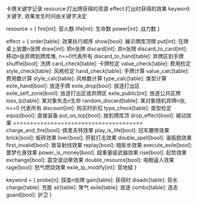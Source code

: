 卡牌关键字记录
resource:打出牌获得的资源
effect:打出时获得的效果
keyword:关键字, 效果发生时间由关键字决定

resource = {
    fire[int]: 营火数
    life[int]: 生命数
    power[int]: 战力数
}

effect = {
    order[table]: 效果执行顺序
    show[bool]: 展示牌库顶牌
    put[int]: 在牌桌上放置n张牌
    draw[int]: 抓n张牌
    discard[int]: 弃n张牌
    discard_to_card[int]: 移动n张弃牌到牌库堆, n==0代表所有
    discard_to_hand[table]: 弃牌区到手牌
    shuffle[bool]: 洗牌
    card_check[table]: 卡牌检定
    value_check[table]: 费用检定
    style_check[table]: 风格检定
    hand_check[table]: 手牌计算
    value_calc[table]: 费用数计算
    style_calc[table]: 风格数计算
    type_calc[table]: 类型计算
    exile_hand[bool]: 放逐手牌
    exile_drop[bool]: 放逐打出区
    exile_self_zone[bool]: 放逐打出区或弃牌区
    exile_public[int]: 放逐公共区牌
    loss_lp[table]: 某对象失去n生命
    random_discard[table]: 某对象随机弃牌n张, n==0 代表所有
    discount[int]: 购买时折扣
    type_check[table]: 类型检定
    equip[bool]: 直接装备
    put_on_top[bool]: 放到牌库顶
    drop_effect[bool]: 被动效果
    ======================================
    charge_and_fire[bool]: 佩里夫特效果
    play_is_life[bool]: 冠军腰带效果
    brick[bool]: 板砖效果
    liver[bool]: 肝脏打击效果
    double_spell[bool]: 谐振腔效果
    first_invalid[bool]: 致盲射线效果
    replay[bool]: 暗影步效果
    execute_exile[bool]: 噩梦化身效果
    power_is_money[bool]: 超重量级武器效果
    rise[bool]: 起势效果
    exchange[bool]: 震空波动拳效果
    double_resource[bool]: 电眼逼人效果
    rage[bool]: 怒气燃烧效果
    exile_lp_modify[int]: 营地蛙
}

keyword = {
    probe[n]: 探查n张牌
    gain[table]: 获得时
    disadv[table]: 背水
    charge[table]: 充能
    air[table]: 聚气
    exile[table]: 放逐
    combo[table]: 连击
    guard[bool]: 护卫
}
